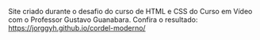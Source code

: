 Site criado durante o desafio do curso de HTML e CSS do Curso em Vídeo com o Professor Gustavo Guanabara.
Confira o resultado: https://jorggyh.github.io/cordel-moderno/
